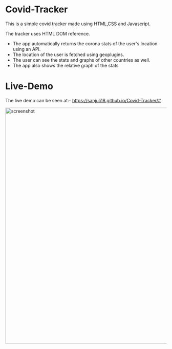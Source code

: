 # Covid-Tracker
This is a simple covid tracker made using HTML,CSS and Javascript.

The tracker uses HTML DOM reference.

* The app automatically returns the corona stats of the user's location using an API.
* The location of the user is fetched using geoplugins.
* The user can see the stats and graphs of other countries as well.
* The app also shows the relative graph of the stats

# Live-Demo

The live demo can be seen at:-
https://sanjuli18.github.io/Covid-Tracker/#

<img width="735" alt = "screenshot" src="https://user-images.githubusercontent.com/63923966/123946288-aa597300-d9bc-11eb-9515-545d1d3a53c1.jpeg">

